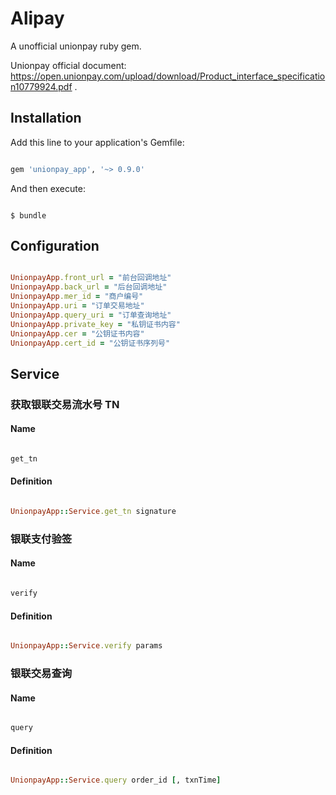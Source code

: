 # Alipay

A unofficial unionpay ruby gem.

Unionpay official document: https://open.unionpay.com/upload/download/Product_interface_specification10779924.pdf .

## Installation

Add this line to your application's Gemfile:

```ruby

gem 'unionpay_app', '~> 0.9.0'

```

And then execute:

```console

$ bundle

```

## Configuration

```ruby

UnionpayApp.front_url = "前台回调地址"
UnionpayApp.back_url = "后台回调地址"
UnionpayApp.mer_id = "商户编号"
UnionpayApp.uri = "订单交易地址"
UnionpayApp.query_uri = "订单查询地址"
UnionpayApp.private_key = "私钥证书内容"
UnionpayApp.cer = "公钥证书内容"
UnionpayApp.cert_id = "公钥证书序列号"

```

## Service

### 获取银联交易流水号 TN 

#### Name

```ruby

get_tn

```

#### Definition
```ruby

UnionpayApp::Service.get_tn signature

```

### 银联支付验签

#### Name

```ruby

verify

```

#### Definition
```ruby

UnionpayApp::Service.verify params

```

### 银联交易查询

#### Name

```ruby

query

```

#### Definition
```ruby

UnionpayApp::Service.query order_id [, txnTime]

```


